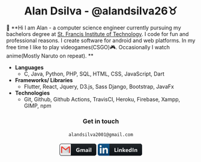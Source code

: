 <h1 align="center">Alan Dsilva - @alandsilva26♉</h1>

<!-- <img src="https://komarev.com/ghpvc/?username=alandsilva26&color=ff69b4" alt="profile views" /> -->

  👋 **Hi I am Alan - a computer science engineer currently pursuing my bachelors degree at [St. Francis Institute of Technology](https://www.sfit.ac.in/). I code for fun and professional reasons. I create software for android and web platforms. In my free time I like to play videogames(CSGO)🎮. Occasionally I watch anime(Mostly Naruto on repeat). **
  
* **Languages**
  - C, Java, Python, PHP, SQL, HTML, CSS, JavaScript, Dart
* **Frameworks/ Libraries**
  - Flutter, React, Jquery, D3.js, Sass Django, Bootstrap, JavaFx
* **Technologies**
  - Git, Github, Github Actions, TravisCI, Heroku, Firebase, Xampp, GIMP, npm
    
<h3 align="center">Get in touch</h3>
<p align="center">
  <code>alandsilva2001@gmail.com</code> <br /><br />
  <a href="https://mail.google.com/mail/u/0/?view=cm&fs=1&tf=1&to=alandsilva2001@gmail.com"><img src="./gmail.png" alt="Email link"/></a>
  <a href="https://www.linkedin.com/in/alan-dsilva-289b77170/"><img src="./linkedin.png" alt="Email link" /></a>
</p>
